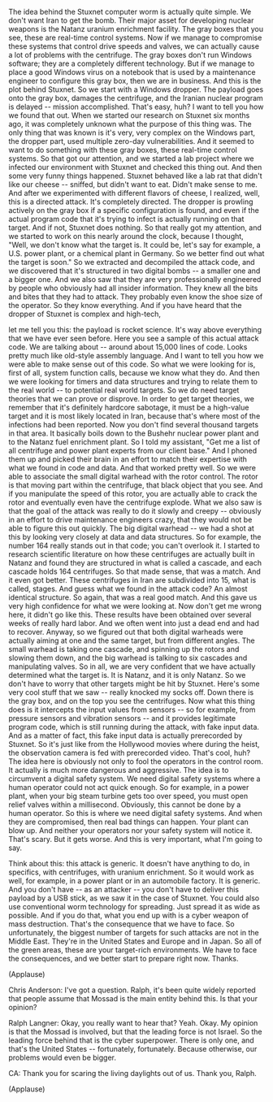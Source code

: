
The idea behind the Stuxnet computer worm
is actually quite simple.
We don&#39;t want Iran to get the bomb.
Their major asset for developing nuclear weapons
is the Natanz uranium enrichment facility.
The gray boxes that you see,
these are real-time control systems.
Now if we manage to compromise these systems
that control drive speeds and valves,
we can actually cause a lot of problems
with the centrifuge.
The gray boxes don&#39;t run Windows software;
they are a completely different technology.
But if we manage
to place a good Windows virus
on a notebook
that is used by a maintenance engineer
to configure this gray box,
then we are in business.
And this is the plot behind Stuxnet.
So we start with a Windows dropper.
The payload goes onto the gray box,
damages the centrifuge,
and the Iranian nuclear program is delayed --
mission accomplished.
That&#39;s easy, huh?
I want to tell you how we found that out.
When we started our research on Stuxnet six months ago,
it was completely unknown what the purpose of this thing was.
The only thing that was known
is it&#39;s very, very complex on the Windows part, the dropper part,
used multiple zero-day vulnerabilities.
And it seemed to want to do something
with these gray boxes, these real-time control systems.
So that got our attention,
and we started a lab project
where we infected our environment with Stuxnet
and checked this thing out.
And then some very funny things happened.
Stuxnet behaved like a lab rat
that didn&#39;t like our cheese --
sniffed, but didn&#39;t want to eat.
Didn&#39;t make sense to me.
And after we experimented with different flavors of cheese,
I realized, well, this is a directed attack.
It&#39;s completely directed.
The dropper is prowling actively
on the gray box
if a specific configuration is found,
and even if the actual program code that it&#39;s trying to infect
is actually running on that target.
And if not, Stuxnet does nothing.
So that really got my attention,
and we started to work on this
nearly around the clock,
because I thought, &quot;Well, we don&#39;t know what the target is.
It could be, let&#39;s say for example,
a U.S. power plant,
or a chemical plant in Germany.
So we better find out what the target is soon.&quot;
So we extracted and decompiled
the attack code,
and we discovered that it&#39;s structured in two digital bombs --
a smaller one and a bigger one.
And we also saw that they are very professionally engineered
by people who obviously had all insider information.
They knew all the bits and bites
that they had to attack.
They probably even know the shoe size of the operator.
So they know everything.
And if you have heard that the dropper of Stuxnet
is complex and high-tech,

let me tell you this:
the payload is rocket science.
It&#39;s way above everything
that we have ever seen before.
Here you see a sample of this actual attack code.
We are talking about --
around about 15,000 lines of code.
Looks pretty much like old-style assembly language.
And I want to tell you how we were able
to make sense out of this code.
So what we were looking for is, first of all, system function calls,
because we know what they do.
And then we were looking for timers and data structures
and trying to relate them to the real world --
to potential real world targets.
So we do need target theories
that we can prove or disprove.
In order to get target theories,
we remember
that it&#39;s definitely hardcore sabotage,
it must be a high-value target
and it is most likely located in Iran,
because that&#39;s where most of the infections had been reported.
Now you don&#39;t find several thousand targets in that area.
It basically boils down
to the Bushehr nuclear power plant
and to the Natanz fuel enrichment plant.
So I told my assistant,
&quot;Get me a list of all centrifuge and power plant experts from our client base.&quot;
And I phoned them up and picked their brain
in an effort to match their expertise
with what we found in code and data.
And that worked pretty well.
So we were able to associate
the small digital warhead
with the rotor control.
The rotor is that moving part within the centrifuge,
that black object that you see.
And if you manipulate the speed of this rotor,
you are actually able to crack the rotor
and eventually even have the centrifuge explode.
What we also saw
is that the goal of the attack
was really to do it slowly and creepy --
obviously in an effort
to drive maintenance engineers crazy,
that they would not be able to figure this out quickly.
The big digital warhead -- we had a shot at this
by looking very closely
at data and data structures.
So for example, the number 164
really stands out in that code;
you can&#39;t overlook it.
I started to research scientific literature
on how these centrifuges
are actually built in Natanz
and found they are structured
in what is called a cascade,
and each cascade holds 164 centrifuges.
So that made sense, that was a match.
And it even got better.
These centrifuges in Iran
are subdivided into 15, what is called, stages.
And guess what we found in the attack code?
An almost identical structure.
So again, that was a real good match.
And this gave us very high confidence for what we were looking at.
Now don&#39;t get me wrong here, it didn&#39;t go like this.
These results have been obtained
over several weeks of really hard labor.
And we often went into just a dead end
and had to recover.
Anyway, so we figured out
that both digital warheads
were actually aiming at one and the same target,
but from different angles.
The small warhead is taking one cascade,
and spinning up the rotors and slowing them down,
and the big warhead
is talking to six cascades
and manipulating valves.
So in all, we are very confident
that we have actually determined what the target is.
It is Natanz, and it is only Natanz.
So we don&#39;t have to worry
that other targets
might be hit by Stuxnet.
Here&#39;s some very cool stuff that we saw --
really knocked my socks off.
Down there is the gray box,
and on the top you see the centrifuges.
Now what this thing does
is it intercepts the input values from sensors --
so for example, from pressure sensors
and vibration sensors --
and it provides legitimate program code,
which is still running during the attack,
with fake input data.
And as a matter of fact, this fake input data
is actually prerecorded by Stuxnet.
So it&#39;s just like from the Hollywood movies
where during the heist,
the observation camera is fed with prerecorded video.
That&#39;s cool, huh?
The idea here is obviously
not only to fool the operators in the control room.
It actually is much more dangerous and aggressive.
The idea
is to circumvent a digital safety system.
We need digital safety systems
where a human operator could not act quick enough.
So for example, in a power plant,
when your big steam turbine gets too over speed,
you must open relief valves within a millisecond.
Obviously, this cannot be done by a human operator.
So this is where we need digital safety systems.
And when they are compromised,
then real bad things can happen.
Your plant can blow up.
And neither your operators nor your safety system will notice it.
That&#39;s scary.
But it gets worse.
And this is very important, what I&#39;m going to say.

Think about this:
this attack is generic.
It doesn&#39;t have anything to do, in specifics,
with centrifuges,
with uranium enrichment.
So it would work as well, for example,
in a power plant
or in an automobile factory.
It is generic.
And you don&#39;t have -- as an attacker --
you don&#39;t have to deliver this payload
by a USB stick,
as we saw it in the case of Stuxnet.
You could also use conventional worm technology for spreading.
Just spread it as wide as possible.
And if you do that,
what you end up with
is a cyber weapon of mass destruction.
That&#39;s the consequence
that we have to face.
So unfortunately,
the biggest number of targets for such attacks
are not in the Middle East.
They&#39;re in the United States and Europe and in Japan.
So all of the green areas,
these are your target-rich environments.
We have to face the consequences,
and we better start to prepare right now.
Thanks.

(Applause)


Chris Anderson: I&#39;ve got a question.
Ralph, it&#39;s been quite widely reported
that people assume that Mossad
is the main entity behind this.
Is that your opinion?

Ralph Langner: Okay, you really want to hear that?
Yeah. Okay.
My opinion is that the Mossad is involved,
but that the leading force is not Israel.
So the leading force behind that
is the cyber superpower.
There is only one,
and that&#39;s the United States --
fortunately, fortunately.
Because otherwise,
our problems would even be bigger.

CA: Thank you for scaring the living daylights out of us. Thank you, Ralph.

(Applause)

